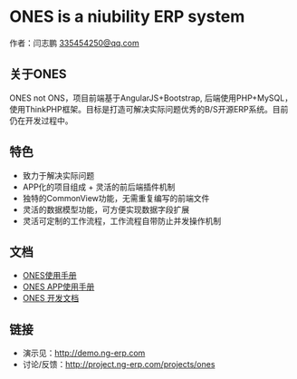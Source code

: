 # ONES is a niubility ERP system

作者：闫志鹏 <335454250@qq.com>

## 关于ONES 

ONES not ONS，项目前端基于AngularJS+Bootstrap, 后端使用PHP+MySQL，使用ThinkPHP框架。目标是打造可解决实际问题优秀的B/S开源ERP系统。目前仍在开发过程中。

## 特色

* 致力于解决实际问题
* APP化的项目组成 + 灵活的前后端插件机制
* 独特的CommonView功能，无需重复编写的前端文件
* 灵活的数据模型功能，可方便实现数据字段扩展
* 灵活可定制的工作流程，工作流程自带防止并发操作机制

## 文档
* [ONES使用手册](http://project.ng-erp.com/projects/ones/wiki/ONES_ERP_%E4%BD%BF%E7%94%A8%E6%89%8B%E5%86%8C)
* [ONES APP使用手册](http://project.ng-erp.com/projects/ones/wiki/APP%E4%BD%BF%E7%94%A8%E6%89%8B%E5%86%8C%E7%B4%A2%E5%BC%95)
* [ONES 开发文档](http://project.ng-erp.com/projects/ones/wiki/ONES_ERP_%E5%BC%80%E5%8F%91%E6%96%87%E6%A1%A3)


## 链接

* 演示见：http://demo.ng-erp.com
* 讨论/反馈：http://project.ng-erp.com/projects/ones